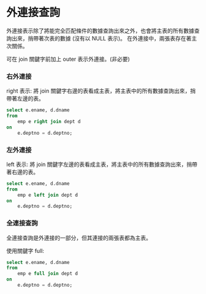 # 外連接查詢

外連接表示除了將能完全匹配條件的數據查詢出來之外，也會將主表的所有數據查詢出來，捎帶著次表的數據 (沒有以 NULL 表示)。
在外連接中，兩張表存在著主次關係。

可在 join 關鍵字前加上 outer 表示外連接。(非必要)

### 右外連接

right 表示: 將 join 關鍵字右邊的表看成主表，將主表中的所有數據查詢出來，捎帶著左邊的表。

```sql
select e.ename, d.dname
from 
    emp e right join dept d
on
    e.deptno = d.deptno;
```

### 左外連接

left 表示: 將 join 關鍵字左邊的表看成主表，將主表中的所有數據查詢出來，捎帶著右邊的表。

```sql
select e.ename, d.dname
from 
    emp e left join dept d
on
    e.deptno = d.deptno;
```

### 全連接查詢

全連接查詢是外連接的一部分，但其連接的兩張表都為主表。

使用關鍵字 full:

```sql
select e.ename, d.dname
from 
    emp e full join dept d
on
    e.deptno = d.deptno;
```